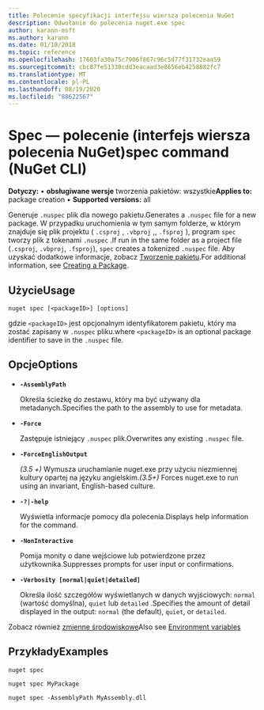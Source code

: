 ```yaml
---
title: Polecenie specyfikacji interfejsu wiersza polecenia NuGet
description: Odwołanie do polecenia nuget.exe spec
author: karann-msft
ms.author: karann
ms.date: 01/18/2018
ms.topic: reference
ms.openlocfilehash: 17603fa30a75c7906f867c96c5d77f31732eaa59
ms.sourcegitcommit: cbc87fe51330cdd3eacaad3e8656eb4258882fc7
ms.translationtype: MT
ms.contentlocale: pl-PL
ms.lasthandoff: 08/19/2020
ms.locfileid: "88622567"
---
```

# <a name="spec-command-nuget-cli"></a><span data-ttu-id="0eef0-103">Spec — polecenie (interfejs wiersza polecenia NuGet)</span><span class="sxs-lookup"><span data-stu-id="0eef0-103">spec command (NuGet CLI)</span></span>

<span data-ttu-id="0eef0-104">**Dotyczy:** &bullet; **obsługiwane wersje** tworzenia pakietów: wszystkie</span><span class="sxs-lookup"><span data-stu-id="0eef0-104">**Applies to:** package creation &bullet; **Supported versions:** all</span></span>

<span data-ttu-id="0eef0-105">Generuje `.nuspec` plik dla nowego pakietu.</span><span class="sxs-lookup"><span data-stu-id="0eef0-105">Generates a `.nuspec` file for a new package.</span></span> <span data-ttu-id="0eef0-106">W przypadku uruchomienia w tym samym folderze, w którym znajduje się plik projektu ( `.csproj` , `.vbproj` ,, `.fsproj` ), program `spec` tworzy plik z tokenami `.nuspec` .</span><span class="sxs-lookup"><span data-stu-id="0eef0-106">If run in the same folder as a project file (`.csproj`, `.vbproj`, `.fsproj`), `spec` creates a tokenized `.nuspec` file.</span></span> <span data-ttu-id="0eef0-107">Aby uzyskać dodatkowe informacje, zobacz [Tworzenie pakietu](../../create-packages/creating-a-package.md).</span><span class="sxs-lookup"><span data-stu-id="0eef0-107">For additional information, see [Creating a Package](../../create-packages/creating-a-package.md).</span></span>

## <a name="usage"></a><span data-ttu-id="0eef0-108">Użycie</span><span class="sxs-lookup"><span data-stu-id="0eef0-108">Usage</span></span>

```cli
nuget spec [<packageID>] [options]
```

<span data-ttu-id="0eef0-109">gdzie `<packageID>` jest opcjonalnym identyfikatorem pakietu, który ma zostać zapisany w `.nuspec` pliku.</span><span class="sxs-lookup"><span data-stu-id="0eef0-109">where `<packageID>` is an optional package identifier to save in the `.nuspec` file.</span></span>

## <a name="options"></a><span data-ttu-id="0eef0-110">Opcje</span><span class="sxs-lookup"><span data-stu-id="0eef0-110">Options</span></span>

- **`-AssemblyPath`**

  <span data-ttu-id="0eef0-111">Określa ścieżkę do zestawu, który ma być używany dla metadanych.</span><span class="sxs-lookup"><span data-stu-id="0eef0-111">Specifies the path to the assembly to use for metadata.</span></span>

- **`-Force`**

  <span data-ttu-id="0eef0-112">Zastępuje istniejący `.nuspec` plik.</span><span class="sxs-lookup"><span data-stu-id="0eef0-112">Overwrites any existing `.nuspec` file.</span></span>


- **`-ForceEnglishOutput`**

  <span data-ttu-id="0eef0-113">*(3.5 +)* Wymusza uruchamianie nuget.exe przy użyciu niezmiennej kultury opartej na języku angielskim.</span><span class="sxs-lookup"><span data-stu-id="0eef0-113">*(3.5+)* Forces nuget.exe to run using an invariant, English-based culture.</span></span>

- **`-?|-help`**

  <span data-ttu-id="0eef0-114">Wyświetla informacje pomocy dla polecenia.</span><span class="sxs-lookup"><span data-stu-id="0eef0-114">Displays help information for the command.</span></span>

- **`-NonInteractive`**

  <span data-ttu-id="0eef0-115">Pomija monity o dane wejściowe lub potwierdzone przez użytkownika.</span><span class="sxs-lookup"><span data-stu-id="0eef0-115">Suppresses prompts for user input or confirmations.</span></span>

- **`-Verbosity [normal|quiet|detailed]`**

  <span data-ttu-id="0eef0-116">Określa ilość szczegółów wyświetlanych w danych wyjściowych: `normal` (wartość domyślna), `quiet` lub `detailed` .</span><span class="sxs-lookup"><span data-stu-id="0eef0-116">Specifies the amount of detail displayed in the output: `normal` (the default), `quiet`, or `detailed`.</span></span>

<span data-ttu-id="0eef0-117">Zobacz również [zmienne środowiskowe](cli-ref-environment-variables.md)</span><span class="sxs-lookup"><span data-stu-id="0eef0-117">Also see [Environment variables](cli-ref-environment-variables.md)</span></span>

## <a name="examples"></a><span data-ttu-id="0eef0-118">Przykłady</span><span class="sxs-lookup"><span data-stu-id="0eef0-118">Examples</span></span>

```cli
nuget spec

nuget spec MyPackage

nuget spec -AssemblyPath MyAssembly.dll
```
